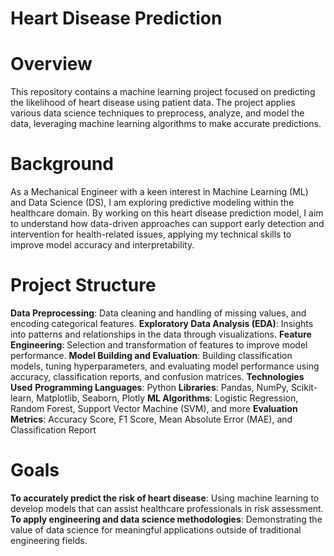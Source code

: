 # **Heart Disease Prediction**
# **Overview**
This repository contains a machine learning project focused on predicting the likelihood of heart disease using patient data. The project applies various data science techniques to preprocess, analyze, and model the data, leveraging machine learning algorithms to make accurate predictions.
#
# **Background**
As a Mechanical Engineer with a keen interest in Machine Learning (ML) and Data Science (DS), I am exploring predictive modeling within the healthcare domain. By working on this heart disease prediction model, I aim to understand how data-driven approaches can support early detection and intervention for health-related issues, applying my technical skills to improve model accuracy and interpretability.

# **Project Structure**
**Data Preprocessing**: Data cleaning and handling of missing values, and encoding categorical features.
**Exploratory Data Analysis (EDA)**: Insights into patterns and relationships in the data through visualizations.
**Feature Engineering**: Selection and transformation of features to improve model performance.
**Model Building and Evaluation**: Building classification models, tuning hyperparameters, and evaluating model performance using accuracy, classification reports, and confusion matrices.
**Technologies Used**
**Programming Languages**: Python
**Libraries**: Pandas, NumPy, Scikit-learn, Matplotlib, Seaborn, Plotly
**ML Algorithms**: Logistic Regression, Random Forest, Support Vector Machine (SVM), and more
**Evaluation Metrics**: Accuracy Score, F1 Score, Mean Absolute Error (MAE), and Classification Report
# **Goals**
**To accurately predict the risk of heart disease**: Using machine learning to develop models that can assist healthcare professionals in risk assessment.
**To apply engineering and data science methodologies**: Demonstrating the value of data science for meaningful applications outside of traditional engineering fields.
